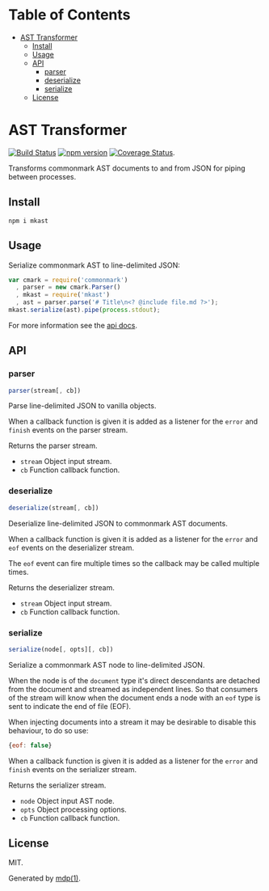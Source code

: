 Table of Contents
=================

* [AST Transformer](#ast-transformer)
  * [Install](#install)
  * [Usage](#usage)
  * [API](#api)
    * [parser](#parser)
    * [deserialize](#deserialize)
    * [serialize](#serialize)
  * [License](#license)

AST Transformer
===============

[<img src="https://travis-ci.org/mkdoc/mkast.svg?v=3" alt="Build Status">](https://travis-ci.org/mkdoc/mkast)
[<img src="http://img.shields.io/npm/v/mkast.svg?v=3" alt="npm version">](https://npmjs.org/package/mkast)
[<img src="https://coveralls.io/repos/mkdoc/mkast/badge.svg?branch=master&service=github&v=3" alt="Coverage Status">](https://coveralls.io/github/mkdoc/mkast?branch=master).

Transforms commonmark AST documents to and from JSON for piping between processes.

## Install

```
npm i mkast
```

## Usage

Serialize commonmark AST to line-delimited JSON:

```javascript
var cmark = require('commonmark')
  , parser = new cmark.Parser()
  , mkast = require('mkast')
  , ast = parser.parse('# Title\n<? @include file.md ?>');
mkast.serialize(ast).pipe(process.stdout);
```

For more information see the [api docs](#api).

## API

### parser

```javascript
parser(stream[, cb])
```

Parse line-delimited JSON to vanilla objects.

When a callback function is given it is added as a listener for
the `error` and `finish` events on the parser stream.

Returns the parser stream.

* `stream` Object input stream.
* `cb` Function callback function.

### deserialize

```javascript
deserialize(stream[, cb])
```

Deserialize line-delimited JSON to commonmark AST documents.

When a callback function is given it is added as a listener for
the `error` and `eof` events on the deserializer stream.

The `eof` event can fire multiple times so the callback may be called
multiple times.

Returns the deserializer stream.

* `stream` Object input stream.
* `cb` Function callback function.

### serialize

```javascript
serialize(node[, opts][, cb])
```

Serialize a commonmark AST node to line-delimited JSON.

When the node is of the `document` type it's direct descendants are
detached from the document and streamed as independent lines. So that
consumers of the stream will know when the document ends a node
with an `eof` type is sent to indicate the end of file (EOF).

When injecting documents into a stream it may be desirable to disable
this behaviour, to do so use:

```javascript
{eof: false}
```

When a callback function is given it is added as a listener for
the `error` and `finish` events on the serializer stream.

Returns the serializer stream.

* `node` Object input AST node.
* `opts` Object processing options.
* `cb` Function callback function.

## License

MIT.

Generated by [mdp(1)](https://github.com/tmpfs/mdp).

[jshint]: http://jshint.com
[jscs]: http://jscs.info
[mdp]: https://github.com/tmpfs/mdp
